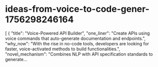 # ideas-from-voice-to-code-gener-1756298246164
[ { "title": "Voice-Powered API Builder", "one_liner": "Create APIs using voice commands that auto-generate documentation and endpoints.", "why_now": "With the rise in no-code tools, developers are looking for faster, voice-activated methods to build functionalities.", "novel_mechanism": "Combines NLP with API specification standards to generate...
